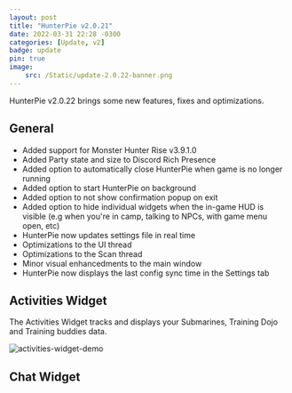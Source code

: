 ```yaml
---
layout: post
title: "HunterPie v2.0.21"
date: 2022-03-31 22:28 -0300
categories: [Update, v2]
badge: update
pin: true
image:
    src: /Static/update-2.0.22-banner.png
---
```

HunterPie v2.0.22 brings some new features, fixes and optimizations.

## General

+ Added support for Monster Hunter Rise v3.9.1.0
+ Added Party state and size to Discord Rich Presence
+ Added option to automatically close HunterPie when game is no longer running
+ Added option to start HunterPie on background
+ Added option to not show confirmation popup on exit
+ Added option to hide individual widgets when the in-game HUD is visible (e.g when you're in camp, talking to NPCs, with game menu open, etc)
+ HunterPie now updates settings file in real time
+ Optimizations to the UI thread
+ Optimizations to the Scan thread
+ Minor visual enhancedments to the main window
+ HunterPie now displays the last config sync time in the Settings tab

## Activities Widget

The Activities Widget tracks and displays your Submarines, Training Dojo and Training buddies data.

![activities-widget-demo](https://cdn.discordapp.com/attachments/456629861637816340/959265275344224336/unknown.png)

## Chat Widget